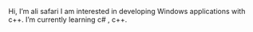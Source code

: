 Hi, I’m ali safari
I am interested in developing Windows applications with c++.
I’m currently learning c# , c++.
